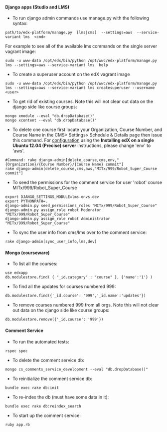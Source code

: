 #### Django apps (Studio and LMS)
* To run django admin commands use manage.py with the following syntax:

```
path/to/edx-platform/manage.py  [lms|cms]  --settings=aws  --service-variant lms  <cmd>
```

For example to see all of the available lms commands on the single server vagrant image:

```
sudo -u www-data /opt/edx/bin/python /opt/wwc/edx-platform/manage.py lms --settings=aws --service-variant lms  help
```

* To create a superuser account on the edX vagrant image
```
sudo -u www-data /opt/edx/bin/python /opt/wwc/edx-platform/manage.py lms --settings=aws --service-variant lms createsuperuser --username <user>
```


* To get rid of existing courses. Note this will not clear out data on the django side like course groups:
```
mongo xmodule --eval "db.dropDatabase()"
mongo xcontent --eval "db.dropDatabase()"
```
* To delete one course first locate your Organization, Course Number, and Course Name in the CMS> Settings> Schedule & Details page then issue this command.  For <a href="/edX/configuration/wiki" target="_blank">configuration</a> using the <strong>Installing edX on a single Ubuntu 12.04 (Precise) server</strong> instructions, please change 'env' to 'aws'.
```
#Command: rake django-admin[delete_course,cms,env,"{Organization}/{Course Number}/{Course Name} commit"]
rake django-admin[delete_course,cms,aws,"MITx/999/Robot_Super_Course commit"]
```
* To seed the permissions for the comment service for user 'robot' course MITx/999/Robot_Super_Course
```
export DJANGO_SETTINGS_MODULE=lms.envs.dev
export PYTHONPATH=.
django-admin.py seed_permissions_roles "MITx/999/Robot_Super_Course"
django-admin.py assign_role robot Moderator "MITx/999/Robot_Super_Course"
django-admin.py assign_role robot Administrator "MITx/999/Robot_Super_Course"
```
* To sync the user info from cms/lms over to the comment service:
```
rake django-admin[sync_user_info,lms,dev]
```

#### Mongo (courseware)
* To list all the courses:
```
use edxapp
db.modulestore.find( { "_id.category" : "course" }, {'name':'1'} )
```
* To find all the updates for courses numbered 999:
```
db.modulestore.find({'_id.course': '999','_id.name':'updates'})
```
* To remove courses numbered 999 from all orgs. Note this will not clear out data on the django side like course groups:
```
db.modulestore.remove({'_id.course': '999'})
```

#### Comment Service
* To run the automated tests:
```
rspec spec
```
* To delete the comment service db:
```
mongo cs_comments_service_development --eval "db.dropDatabase()"
```
* To reinitialize the comment service db:
```
bundle exec rake db:init
```
* To re-index the db (must have some data in it):
```
bundle exec rake db:reindex_search
```
* To start up the comment service:
```
ruby app.rb
```